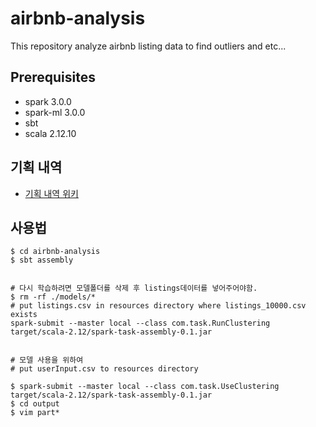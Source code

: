 # airbnb-analysis
This repository analyze airbnb listing data to find outliers and etc...
## Prerequisites
 - spark 3.0.0
 - spark-ml 3.0.0
 - sbt
 - scala 2.12.10
 
## 기획 내역
 - [기획 내역 위키](https://github.com/jinkwon711/airbnb-analysis/wiki/Airbnb-%EB%A7%A4%EC%B6%9C-%EC%A6%9D%EC%95%A1%EC%9D%84-%EC%9C%84%ED%95%9C-%EB%B6%84%EC%84%9D---Grouping-&-Outlier-%ED%83%90%EC%A7%80%EB%A5%BC-%ED%86%B5%ED%95%98%EC%97%AC)


## 사용법
```
$ cd airbnb-analysis
$ sbt assembly


# 다시 학습하려면 모델폴더를 삭제 후 listings데이터를 넣어주어야함.
$ rm -rf ./models/*
# put listings.csv in resources directory where listings_10000.csv exists
spark-submit --master local --class com.task.RunClustering target/scala-2.12/spark-task-assembly-0.1.jar


# 모델 사용을 위하여
# put userInput.csv to resources directory

$ spark-submit --master local --class com.task.UseClustering target/scala-2.12/spark-task-assembly-0.1.jar
$ cd output
$ vim part*
```
